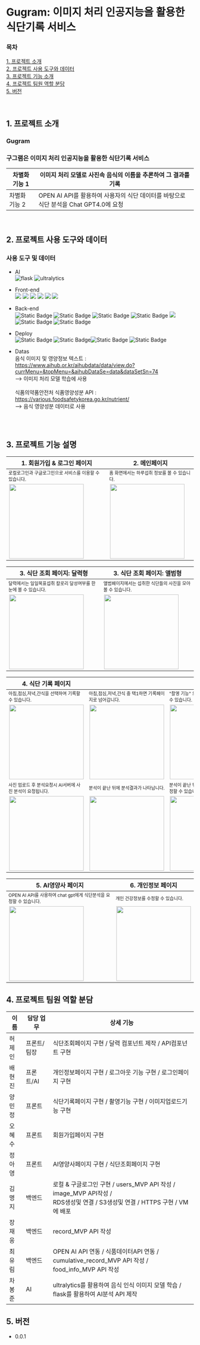 # Gugram: 이미지 처리 인공지능을 활용한 식단기록 서비스

### **목차**<br/>
[1. 프로젝트 소개](#1-프로젝트-소개)<br/>
[2. 프로젝트 사용 도구와 데이터](#2-프로젝트-사용-도구와-데이터)<br/>
[3. 프로젝트 기능 소개 ](#3-프로젝트-기능-설명)<br/>
[4. 프로젝트 팀원 역할 분담](#4-프로젝트-팀원-역할-분담)<br/>
[5. 버전](#5-버전)<br/>

<br />

## 1. 프로젝트 소개
### **Gugram**<br/>
### 구그램은 이미지 처리 인공지능을 활용한 식단기록 서비스

| 차별화 기능 1 | 이미지 처리 모델로 사진속 음식의 이름을 추론하여 그 결과를 기록 |
| ------ | ------ |
| 차별화 기능 2 | OPEN AI API를 활용하여 사용자의 식단 데이터를 바탕으로 식단 분석을 Chat GPT4.0에 요청 |

<br />

## 2. 프로젝트 사용 도구와 데이터
### 사용 도구 및 데이터 <br/>
 - AI <br/>
 ![flask](https://img.shields.io/badge/flask-black?style=for-the-badge&logo=flask&logoColor=white)
 ![ultralytics](https://img.shields.io/badge/ultralytics-purple?style=for-the-badge)

 - Front-end <br/>
 <img src="https://img.shields.io/badge/HTML5-E34F26?style=for-the-badge&logo=html5&logoColor=white">   <img src="https://img.shields.io/badge/CSS3-1572B6?style=for-the-badge&logo=css3&logoColor=white">   <img src="https://img.shields.io/badge/JavaScript-F7DF1E?style=for-the-badge&logo=JavaScript&logoColor=white">   <img src="https://img.shields.io/badge/Redux-593D88?style=for-the-badge&logo=redux&logoColor=white">   <img src="https://img.shields.io/badge/React-20232A?style=for-the-badge&logo=react&logoColor=61DAFB">   <img src="https://img.shields.io/badge/TypeScript-007ACC?style=for-the-badge&logo=typescript&logoColor=white">
 
 - Back-end <br/>
 <img alt="Static Badge" src="https://img.shields.io/badge/Node.js-black?style=for-the-badge&logo=nodedotjs"> <img alt="Static Badge" src="https://img.shields.io/badge/npm-black?style=for-the-badge&logo=npm"> <img alt="Static Badge" src="https://img.shields.io/badge/nest.js-black?style=for-the-badge&logo=nestjs"> <img alt="Static Badge" src="https://img.shields.io/badge/express.js-black?style=for-the-badge&logo=express"> <img src="https://img.shields.io/badge/TypeScript-007ACC?style=for-the-badge&logo=typescript&logoColor=white"> <img alt="Static Badge" src="https://img.shields.io/badge/PostgreSQL-skyblue?style=for-the-badge&logo=postgresql"> <img alt="Static Badge" src="https://img.shields.io/badge/TypeORM-skyblue?style=for-the-badge&logo=typeorm">

- Deploy <br/>
<img alt="Static Badge" src="https://img.shields.io/badge/AWS-grey?style=for-the-badge&logo=amazonaws"> <img alt="Static Badge" src="https://img.shields.io/badge/EC2-grey?style=for-the-badge&logo=amazonec2"><img alt="Static Badge" src="https://img.shields.io/badge/RDS-grey?style=for-the-badge&logo=amazonrds"> <img alt="Static Badge" src="https://img.shields.io/badge/S3-grey?style=for-the-badge&logo=amazons3">

- Datas <br /> 음식 이미지 및 영양정보 텍스트 : https://www.aihub.or.kr/aihubdata/data/view.do?currMenu=&topMenu=&aihubDataSe=data&dataSetSn=74 <br />--> 이미지 처리 모델 학습에 사용 <br/><br/>식품의약품안전처 식품영양성분 API : https://various.foodsafetykorea.go.kr/nutrient/ <br /> --> 음식 영양성분 데이터로 사용 </br></br>

<br />

## 3. 프로젝트 기능 설명

<table>
  <thead>
    <tr>
      <th>1. 회원가입 & 로그인 페이지</th>
      <th>2. 메인페이지</th>
    </tr>
  </thead>
  <tbody>
    <tr  style="font-size:12px">
      <td>로컬로그인과 구글로그인으로 서비스를 이용할 수 있습니다.</td>
      <td>홈 화면에서는 하루섭취 정보를 볼 수 있습니다.</td>
    </tr>
    <tr>
      <td><img src='./demo_images/로그인페이지.png' width="200px"></td>
      <td><img src='./demo_images/메인페이지.png' width="200px"></td>
    </tr>
  </tbody>
</table>

<table>
  <thead>
    <tr>
      <th>3. 식단 조회 페이지: 달력형</th>
      <th>3. 식단 조회 페이지: 앨범형</th>
    </tr>
  </thead>
  <tbody>
    <tr  style="font-size:12px">
      <td> 달력에서는 일일목표섭취 칼로리 달성여부를 한눈에 볼 수 있습니다. </td>
      <td> 앨범페이지에서는 섭취한 식단들의 사진을 모아 볼 수 있습니다.</td>
    </tr>
    <tr>
      <td><img src='./demo_images/식단조회페이지_달력.png' width="200px"></td>
      <td><img src='./demo_images/식단조회페이지_앨범.png' width="200px"></td>
    </tr>
  </tbody>
</table>

<table>
  <thead>
    <tr>
      <th>4. 식단 기록 페이지</th>
      <th></th>
      <th></th>
      <th></th>
    </tr>
  </thead>
  <tbody>
    <tr style="font-size:12px">
      <td>아침,점심,저녁,간식을 선택하여 기록할 수 있습니다.</td>
      <td>아침,점심,저녁,간식 중 택1하면 기록페이지로 넘어갑니다.</td>
      <td>"촬영 기능" 으로 음식 사진을 업로드 할 수 있습니다.</td>
      <td>"이미지 업로드 기능" 으로 음식 사진을 업로드 할 수 있습니다.</td>
    </tr>
    <tr>
      <td> <img src='./demo_images/기록페이지_시작.png' width="200px"> </td>
      <td> <img src='./demo_images/기록페이지_시작2.png' width="200px"> </td>
      <td><img src='./demo_images/기록페이지_촬영.png' width="200px"></td>
      <td><img src='./demo_images/기록페이지_앨범.png' width="200px"></td>
    </tr>
    <tr style="font-size:12px">
      <td>사진 업로드 후 분석요청시 AI서버에 사진 분석이 요청됩니다.</td>
      <td>분석이 끝난 뒤에 분석결과가 나타납니다.</td>
      <td>분석이 끝난 뒤에 분석결과를 선택하여 수정할 수 있습니다.</td>
      <td>수정을 마치면, 식단 기록이 완료됩니다.</td>
    </tr>
    <tr>
      <td><img src='./demo_images/기록페이지_분석.png' width="200px"></td>
      <td><img src='./demo_images/기록페이지_분석완료.png' width="200px"></td>
      <td><img src='./demo_images/기록페이지_수정.png' width="200px"></td>
      <td><img src='./demo_images/기록페이지_기록완료.png' width="200px"></td>
    </tr>
  </tbody>
</table>

<table>
  <thead>
    <tr>
      <th>5. AI영양사 페이지</th>
      <th>6. 개인정보 페이지</th>
    </tr>
  </thead>
  <tbody>
    <tr style="font-size:12px">
      <td>OPEN AI API를 사용하여 chat gpt에게 식단분석을 요청할 수 있습니다.</td>
      <td>개인 건강정보를 수정할 수 있습니다.</td>
    </tr>
    <tr>
      <td> <img src='./demo_images/AI영양사페이지.png' width="200px"> </td>
      <td> <img src='./demo_images/개인정보페이지.png' width="200px"> </td>
    </tr>
  </tbody>
</table>

## 4. 프로젝트 팀원 역할 분담
| 이름 | 담당 업무 | 상세 기능 |
| ------ | ------ | ------ |
| 허제인 | 프론트/팀장 | 식단조회페이지 구현 / 달력 컴포넌트 제작 / API컴포넌트 구현 |
| 배현진 | 프론트/AI | 개인정보페이지 구현 / 로그아웃 기능 구현 / 로그인페이지 구현 |
| 양민정 | 프론트 | 식단기록페이지 구현 / 촬영기능 구현 / 이미지업로드기능 구현 |
| 오혜수 | 프론트 | 회원가입페이지 구현 |
| 정아영 | 프론트 | AI영양사페이지 구현 / 식단조회페이지 구현 |
| 김명지 | 백엔드 | 로컬 & 구글로그인 구현 / users_MVP API 작성 / image_MVP API작성 / <br/> RDS생성및 연결 / S3생성및 연결 / HTTPS 구현 / VM에 배포 |
| 장재웅 | 백엔드 | record_MVP API 작성 |
| 최유림 | 백엔드 | OPEN AI API 연동 / 식품데이터API 연동 / cumulative_record_MVP API 작성 / <br/> food_info_MVP API 작성 |
| 차봉준 | AI  | ultralytics를 활용하여 음식 인식 이미지 모델 학습 / flask를 활용하여 AI분석 API 제작 |

## 5. 버전
  - 0.0.1





